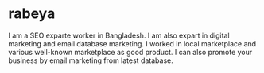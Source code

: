 # rabeya
I am a SEO exparte worker in Bangladesh. I am also expart in digital marketing and email  database marketing. I worked in local marketplace and various well-known marketplace  as good product. I can also promote your business by email marketing from latest database.
